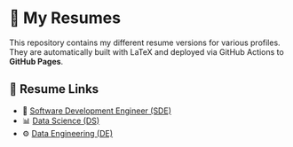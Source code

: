 # 📄 My Resumes

This repository contains my different resume versions for various profiles.  
They are automatically built with LaTeX and deployed via GitHub Actions to **GitHub Pages**.

## 🔗 Resume Links

- 🚀 [Software Development Engineer (SDE)](https://shyammvm.github.io/Resume/sde.pdf)
- 📊 [Data Science (DS)](https://shyammvm.github.io/Resume/ds.pdf)
- ⚙️ [Data Engineering (DE)](https://shyammvm.github.io/Resume/de.pdf)

